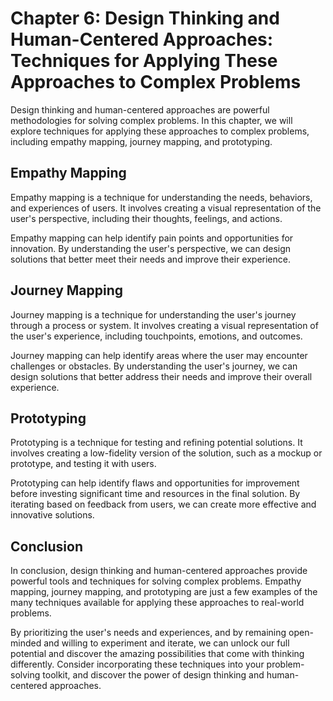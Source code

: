 Chapter 6: Design Thinking and Human-Centered Approaches: Techniques for Applying These Approaches to Complex Problems
======================================================================================================================

Design thinking and human-centered approaches are powerful methodologies for solving complex problems. In this chapter, we will explore techniques for applying these approaches to complex problems, including empathy mapping, journey mapping, and prototyping.

Empathy Mapping
---------------

Empathy mapping is a technique for understanding the needs, behaviors, and experiences of users. It involves creating a visual representation of the user's perspective, including their thoughts, feelings, and actions.

Empathy mapping can help identify pain points and opportunities for innovation. By understanding the user's perspective, we can design solutions that better meet their needs and improve their experience.

Journey Mapping
---------------

Journey mapping is a technique for understanding the user's journey through a process or system. It involves creating a visual representation of the user's experience, including touchpoints, emotions, and outcomes.

Journey mapping can help identify areas where the user may encounter challenges or obstacles. By understanding the user's journey, we can design solutions that better address their needs and improve their overall experience.

Prototyping
-----------

Prototyping is a technique for testing and refining potential solutions. It involves creating a low-fidelity version of the solution, such as a mockup or prototype, and testing it with users.

Prototyping can help identify flaws and opportunities for improvement before investing significant time and resources in the final solution. By iterating based on feedback from users, we can create more effective and innovative solutions.

Conclusion
----------

In conclusion, design thinking and human-centered approaches provide powerful tools and techniques for solving complex problems. Empathy mapping, journey mapping, and prototyping are just a few examples of the many techniques available for applying these approaches to real-world problems.

By prioritizing the user's needs and experiences, and by remaining open-minded and willing to experiment and iterate, we can unlock our full potential and discover the amazing possibilities that come with thinking differently. Consider incorporating these techniques into your problem-solving toolkit, and discover the power of design thinking and human-centered approaches.
